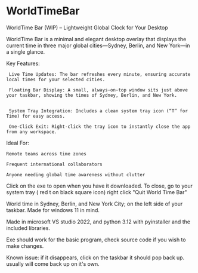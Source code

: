 # WorldTimeBar

 WorldTime Bar (WIP) – Lightweight Global Clock for Your Desktop


WorldTime Bar is a minimal and elegant desktop overlay that displays the current time in three major global cities—Sydney, Berlin, and New York—in a single glance.

Key Features:

     Live Time Updates: The bar refreshes every minute, ensuring accurate local times for your selected cities.

     Floating Bar Display: A small, always-on-top window sits just above your taskbar, showing the times of Sydney, Berlin, and New York.


     System Tray Integration: Includes a clean system tray icon (“T” for Time) for easy access.

     One-Click Exit: Right-click the tray icon to instantly close the app from any workspace.

Ideal For:

    Remote teams across time zones

    Frequent international collaborators

    Anyone needing global time awareness without clutter




Click on the exe to open when you have it downloaded.   To close, go to your system tray ( red t on black square icon) right click "Quit World Time Bar"


World time in Sydney, Berlin, and New York City; on the left side of your taskbar.  Made for windows 11 in mind.  

Made in microsoft VS studio 2022, and python 3.12 with pyinstaller and the included libraries.

Exe should work for the basic program, check source code if you wish to make changes.

Known issue: if it disappears, click on the taskbar it should pop back up.  usually will come back up on it's own.








